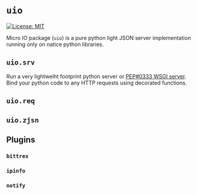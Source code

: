 # `uio`

[![License: MIT](https://img.shields.io/badge/License-MIT-yellow.svg)](https://raw.githubusercontent.com/Moustikitos/micro-io/master/LICENSE)

Micro IO package (`uio`) is a pure python light JSON server implementation running only on natice python libraries.

## `uio.srv`

Run a very lightweiht footprint python server or [PEP#0333 WSGI server](https://www.python.org/dev/peps/pep-0333/). Bind your python code to any HTTP requests using decorated functions.

## `uio.req`

## `uio.zjsn`

## Plugins

### `bittrex`

### `ipinfo`

### `notify`
